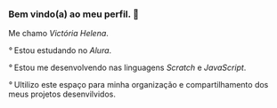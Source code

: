 ### Bem vindo(a) ao meu perfil. 🩷
Me chamo _Victória Helena_.


*°* Estou estudando no *Alura*.

*°* Estou me desenvolvendo nas linguagens _Scratch_ e _JavaScript_.

*°* Ultilizo este espaço para minha organização e compartilhamento dos meus projetos desenvilvidos.
